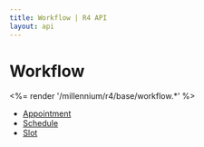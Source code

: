 ```yaml
---
title: Workflow | R4 API
layout: api
---
```


# Workflow

<%= render '/millennium/r4/base/workflow.*' %>

* [Appointment](../base/workflow/appointment)
* [Schedule](../base/workflow/schedule)
* [Slot](../base/workflow/slot)
